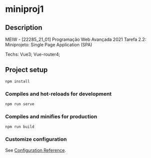 # miniproj1

## Description

MEIW - [22285_21_01] Programação Web Avançada 2021
Tarefa 2.2: Miniprojeto: Single Page Application (SPA)

Techs: Vue3; Vue-router4;

## Project setup
```
npm install
```

### Compiles and hot-reloads for development
```
npm run serve
```

### Compiles and minifies for production
```
npm run build
```

### Customize configuration
See [Configuration Reference](https://cli.vuejs.org/config/).

